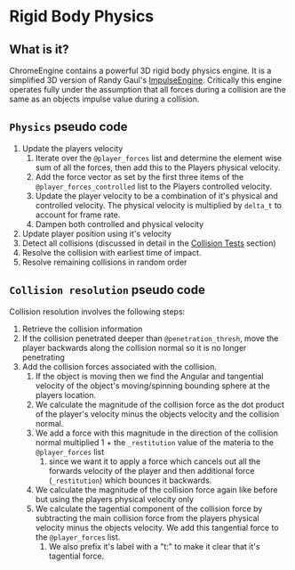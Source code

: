 # Rigid Body Physics


## What is it?
ChromeEngine contains a powerful 3D rigid body physics engine. It is a simplified 3D version of Randy Gaul's [ImpulseEngine](https://github.com/RandyGaul/ImpulseEngine). Critically this engine operates fully under the assumption that all forces during a collision are the same as an objects impulse value during a collision.

## `Physics` pseudo code

1. Update the players velocity
    1. Iterate over the `@player_forces` list and determine the element wise sum of all the forces, then add this to the Players physical velocity.
    1. Add the force vector as set by the first three items of the `@player_forces_controlled` list to the Players controlled velocity.
    1. Update the player velocity to be a combination of it's physical and controlled velocity. The physical velocity is multiplied by `delta_t` to account for frame rate.
    1. Dampen both controlled and physical velocity
2. Update player position using it's velocity
3. Detect all collisions (discussed in detail in the [Collision Tests](/docs/system_docs/Physics/Collision%20Tests) section)
4. Resolve the collision with earliest time of impact.
5. Resolve remaining collisions in random order

## `Collision resolution` pseudo code

Collision resolution involves the following steps:

1. Retrieve the collision information
2. If the collision penetrated deeper than `@penetration_thresh`, move the player backwards along the collision normal so it is no longer penetrating
3. Add the collision forces associated with the collision.
    1. If the object is moving then we find the Angular and tangential velocity of the object's moving/spinning bounding sphere at the players location.
    2. We calculate the magnitude of the collision force as the dot product of the player's velocity minus the objects velocity and the collision normal.
    3. We add a force with this magnitude in the direction of the collision normal multiplied 1 + the `_restitution` value of the materia to the `@player_forces` list
        1. since we want it to apply a force which cancels out all the forwards velocity of the player and then additional force (`_restitution`) which bounces it backwards.
    4.  We calculate the magnitude of the collision force again like before but using the players physical velocity only
    5. We calculate the tagential component of the collision force by subtracting the main collision force from the players physical velocity minus the objects velocity. We add this tangential force to the `@player_forces` list.
        1. We also prefix it's label with a "t:" to make it clear that it's tagential force.